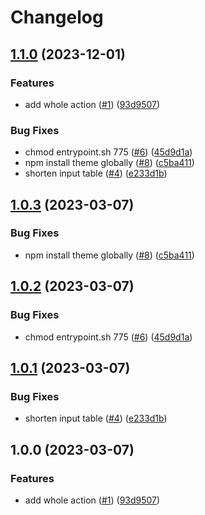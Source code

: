 # Changelog

## [1.1.0](https://github.com/renovate-bot/chessmango-_-action-resumed-render/compare/v1.0.3...v1.1.0) (2023-12-01)


### Features

* add whole action ([#1](https://github.com/renovate-bot/chessmango-_-action-resumed-render/issues/1)) ([93d9507](https://github.com/renovate-bot/chessmango-_-action-resumed-render/commit/93d95071c00ce29b61df4dd5624301abb5812bae))


### Bug Fixes

* chmod entrypoint.sh 775 ([#6](https://github.com/renovate-bot/chessmango-_-action-resumed-render/issues/6)) ([45d9d1a](https://github.com/renovate-bot/chessmango-_-action-resumed-render/commit/45d9d1aa6d631e730a1d88125d50a535a2aa420b))
* npm install theme globally ([#8](https://github.com/renovate-bot/chessmango-_-action-resumed-render/issues/8)) ([c5ba411](https://github.com/renovate-bot/chessmango-_-action-resumed-render/commit/c5ba41195ad332eb417612327b4411a9ef327b2d))
* shorten input table ([#4](https://github.com/renovate-bot/chessmango-_-action-resumed-render/issues/4)) ([e233d1b](https://github.com/renovate-bot/chessmango-_-action-resumed-render/commit/e233d1bd119075aac071786c96ec062e4a2ec13a))

## [1.0.3](https://github.com/chessmango/action-resumed-render/compare/v1.0.2...v1.0.3) (2023-03-07)


### Bug Fixes

* npm install theme globally ([#8](https://github.com/chessmango/action-resumed-render/issues/8)) ([c5ba411](https://github.com/chessmango/action-resumed-render/commit/c5ba41195ad332eb417612327b4411a9ef327b2d))

## [1.0.2](https://github.com/chessmango/action-resumed-render/compare/v1.0.1...v1.0.2) (2023-03-07)


### Bug Fixes

* chmod entrypoint.sh 775 ([#6](https://github.com/chessmango/action-resumed-render/issues/6)) ([45d9d1a](https://github.com/chessmango/action-resumed-render/commit/45d9d1aa6d631e730a1d88125d50a535a2aa420b))

## [1.0.1](https://github.com/chessmango/action-resumed-render/compare/v1.0.0...v1.0.1) (2023-03-07)


### Bug Fixes

* shorten input table ([#4](https://github.com/chessmango/action-resumed-render/issues/4)) ([e233d1b](https://github.com/chessmango/action-resumed-render/commit/e233d1bd119075aac071786c96ec062e4a2ec13a))

## 1.0.0 (2023-03-07)


### Features

* add whole action ([#1](https://github.com/chessmango/action-resumed-render/issues/1)) ([93d9507](https://github.com/chessmango/action-resumed-render/commit/93d95071c00ce29b61df4dd5624301abb5812bae))
